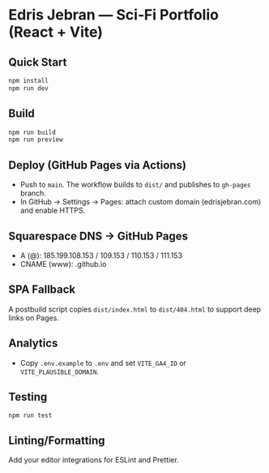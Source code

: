 # Edris Jebran — Sci‑Fi Portfolio (React + Vite)

## Quick Start
```bash
npm install
npm run dev
```

## Build
```bash
npm run build
npm run preview
```

## Deploy (GitHub Pages via Actions)
- Push to `main`. The workflow builds to `dist/` and publishes to `gh-pages` branch.
- In GitHub → Settings → Pages: attach custom domain (edrisjebran.com) and enable HTTPS.

## Squarespace DNS → GitHub Pages
- A (@): 185.199.108.153 / 109.153 / 110.153 / 111.153
- CNAME (www): <your-username>.github.io

## SPA Fallback
A postbuild script copies `dist/index.html` to `dist/404.html` to support deep links on Pages.

## Analytics
- Copy `.env.example` to `.env` and set `VITE_GA4_ID` or `VITE_PLAUSIBLE_DOMAIN`.

## Testing
```
npm run test
```

## Linting/Formatting
Add your editor integrations for ESLint and Prettier.
